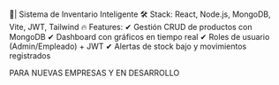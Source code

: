 📌| Sistema de Inventario Inteligente 🛠️ Stack: React, Node.js, MongoDB, Vite, JWT, Tailwind 🔥 Features: ✔ Gestión CRUD de productos con MongoDB ✔ Dashboard con gráficos en tiempo real ✔ Roles de usuario (Admin/Empleado) + JWT ✔ Alertas de stock bajo y movimientos registrados

PARA NUEVAS EMPRESAS Y EN DESARROLLO
